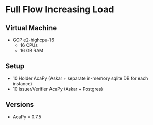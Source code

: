 # Full Flow Increasing Load

## Virtual Machine
- GCP e2-highcpu-16
  - 16 CPUs
  - 16 GB RAM

## Setup
- 10 Holder AcaPy (Askar + separate in-memory sqlite DB for each instance)
- 10 Issuer/Verifier AcaPy (Askar + Postgres) 

## Versions
- AcaPy = 0.7.5